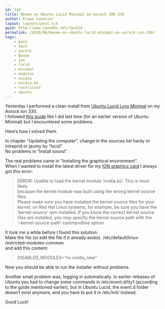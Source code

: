 ```yaml
---
id: 224
title: Boxee on Ubuntu Lucid Minimal on Asrock ION 330
author: Klaas Cuvelier
layout: layouts/post.njk
guid: http://www.cuvedev.net/?p=224
permalink: /2010/06/boxee-on-ubuntu-lucid-minimal-on-asrock-ion-330/
tags:
    - post
    - tech
    - asrock
    - Boxee
    - ion
    - lucid
    - minimal
    - modules
    - nvidia
    - nvidia.ko
    - restricted
    - ubuntu
---
```


<div>
  <p>
    Yesterday I performed a clean install from <a href="http://archive.ubuntu.com/ubuntu/dists/lucid/main/installer-i386/current/images/netboot/mini.iso">Ubuntu Lucid Lynx Minimal</a> on my Asrock Ion 330.<br /> I followed <a href="http://forums.boxee.tv/showthread.php?t=5644">this guide</a> like I did last time (for an earlier version of Ubuntu Minimal) but I encountered some problems.
  </p>
  
  <p>
    Here&#8217;s how I solved them.
  </p>
  
  <p>
    In chapter &#8220;Updating the computer&#8221;, change in the sources.list hardy or intreprid or jaunty by &#8220;lucid&#8221;.<br /> No problems in &#8220;Install sound&#8221;.
  </p>
  
  <p>
    The real problems came in &#8220;Installing the graphical environment&#8221;.<br /> When I wanted to install the latest driver for my <a href="http://uk.download.nvidia.com/XFree86/Linux-x86/256.35/NVIDIA-Linux-x86-256.35.run">ION graphics card</a> I always got this error:
  </p>
  
  <blockquote>
    <p>
      ERROR: Unable to load the kernel module &#8216;nvidia.ko&#8217;. This is most likely<br /> because the kernel module was built using the wrong kernel source files.<br /> Please make sure you have installed the kernel source files for your<br /> kernel; on Red Hat Linux systems, for example, be sure you have the<br /> &#8216;kernel-source&#8217; rpm installed. If you know the correct kernel source<br /> files are installed, you may specify the kernel source path with the<br /> &#8216;&#8211;kernel-source-path&#8217; commandline option.
    </p>
  </blockquote>
  
  <p>
    It took me a while before I found this solution:<br /> Make the file (or edit the file if it already exists)  /etc/default/linux-restricted-modules-common<br /> and add this content:
  </p>
  
  <blockquote>
    <p>
      DISABLED_MODULES=&#8221;nv nvidia_new&#8221;
    </p>
  </blockquote>
  
  <p>
    Now you should be able to run the installer without problems.
  </p>
  
  <p>
    Another small problem was, logging in automatically. In earlier releases of Ubuntu you had to change some commands in /etc/event.d/tty1 (according to the guide mentioned earlier), but in Ubuntu Lucid, the event.d folder doesn&#8217;t exist anymore, and you have to put it in /etc/init/ instead.
  </p>
  
  <p>
    Good Luck!
  </p>
</div>
